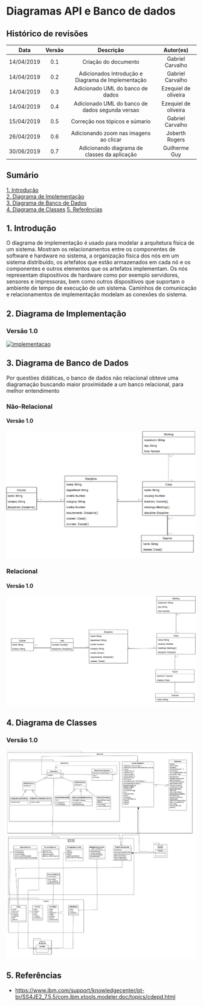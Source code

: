 # Diagramas API e Banco de dados

## Histórico de revisões

|   Data   |  Versão  |        Descrição       |          Autor(es)          |
|:--------:|:--------:|:----------------------:|:---------------------------:|
|14/04/2019|   0.1    | Criação do documento       |   Gabriel Carvalho  |
|14/04/2019|   0.2    | Adicionados Introdução e Diagrama de Implementação     |   Gabriel Carvalho  |
|14/04/2019|   0.3    | Adicionado UML do banco de dados  |   Ezequiel de oliveira  |
|14/04/2019|   0.4    | Adicionado UML do banco de dados segunda versao |   Ezequiel de oliveira  |
|15/04/2019|   0.5    | Correção nos tópicos e súmario |   Gabriel Carvalho  |
| 26/04/2019 | 0.6 | Adicionando zoom nas imagens ao clicar | Joberth Rogers |
| 30/06/2019 | 0.7 | Adicionando diagrama de classes da aplicação | Guilherme Guy |


## Sumário

[1. Introdução](#1-introducao) <br>
[2. Diagrama de Implementação](#2-diagrama-de-implementacao) <br>
[3. Diagrama de Banco de Dados](#3-diagrama-de-classe) <br>
[4. Diagrama de Classes](#4-diagrama-de-classes)
[5. Referências](#5-referencias)


## 1. Introdução
O diagrama de implementação é usado para modelar a arquitetura física de um sistema. Mostram os relacionamentos entre os componentes de software e hardware no sistema, a organização física dos nós em um sistema distribuído, os artefatos que estão armazenados em cada nó e os componentes e outros elementos que os artefatos implementam. Os nós representam dispositivos de hardware como por exemplo servidores, sensores e impressoras, bem como outros dispositivos que suportam o ambiente de tempo de execução de um sistema. Caminhos de comunicação e relacionamentos de implementação modelam as conexões do sistema.

## 2. Diagrama de Implementação
### Versão 1.0

[![implementacao](img/Diagrama-de-Implementaçao.jpg)](img/Diagrama-de-Implementaçao.jpg)

## 3. Diagrama de Banco de Dados
Por questões didáticas, o banco de dados não relacional obteve uma diagramação buscando maior proximidade a um banco relacional, para melhor entendimento
### Não-Relacional
#### Versão 1.0

[![dados](img/banco_de_dados_UML.jpg)](img/banco_de_dados_UML.jpg)

### Relacional
#### Versão 1.0

[![dados2](img/Banco_de_dados_UML_relacional.jpg)](img/Banco_de_dados_UML_relacional.jpg)

## 4. Diagrama de Classes
### Versão 1.0

[![apiclasses](img/apiclasses.jpg)](img/apiclasses.jpg)


## 5. Referências
* <https://www.ibm.com/support/knowledgecenter/pt-br/SS4JE2_7.5.5/com.ibm.xtools.modeler.doc/topics/cdepd.html> <br>